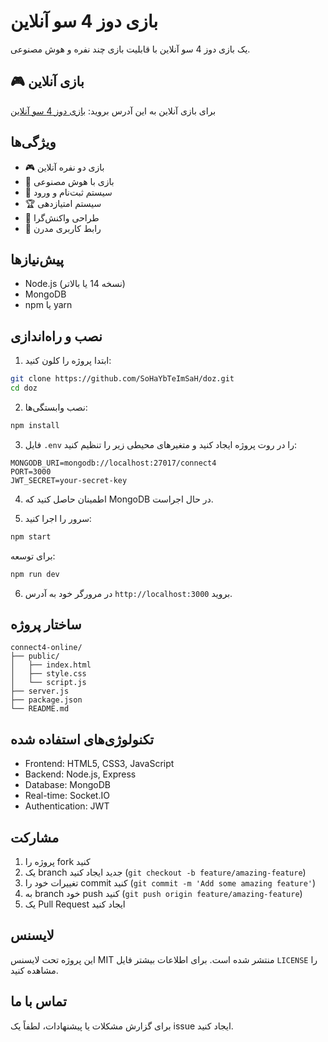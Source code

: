 # بازی دوز 4 سو آنلاین

یک بازی دوز 4 سو آنلاین با قابلیت بازی چند نفره و هوش مصنوعی.

## 🎮 بازی آنلاین
برای بازی آنلاین به این آدرس بروید:
[بازی دوز 4 سو آنلاین](https://sohaybteimsah.github.io/doz)

## ویژگی‌ها

- 🎮 بازی دو نفره آنلاین
- 🤖 بازی با هوش مصنوعی
- 👤 سیستم ثبت‌نام و ورود
- 🏆 سیستم امتیازدهی
- 📱 طراحی واکنش‌گرا
- 🎨 رابط کاربری مدرن

## پیش‌نیازها

- Node.js (نسخه 14 یا بالاتر)
- MongoDB
- npm یا yarn

## نصب و راه‌اندازی

1. ابتدا پروژه را کلون کنید:
```bash
git clone https://github.com/SoHaYbTeImSaH/doz.git
cd doz
```

2. نصب وابستگی‌ها:
```bash
npm install
```

3. فایل `.env` را در روت پروژه ایجاد کنید و متغیرهای محیطی زیر را تنظیم کنید:
```env
MONGODB_URI=mongodb://localhost:27017/connect4
PORT=3000
JWT_SECRET=your-secret-key
```

4. اطمینان حاصل کنید که MongoDB در حال اجراست.

5. سرور را اجرا کنید:
```bash
npm start
```

برای توسعه:
```bash
npm run dev
```

6. در مرورگر خود به آدرس `http://localhost:3000` بروید.

## ساختار پروژه

```
connect4-online/
├── public/
│   ├── index.html
│   ├── style.css
│   └── script.js
├── server.js
├── package.json
└── README.md
```

## تکنولوژی‌های استفاده شده

- Frontend: HTML5, CSS3, JavaScript
- Backend: Node.js, Express
- Database: MongoDB
- Real-time: Socket.IO
- Authentication: JWT

## مشارکت

1. پروژه را fork کنید
2. یک branch جدید ایجاد کنید (`git checkout -b feature/amazing-feature`)
3. تغییرات خود را commit کنید (`git commit -m 'Add some amazing feature'`)
4. به branch خود push کنید (`git push origin feature/amazing-feature`)
5. یک Pull Request ایجاد کنید

## لایسنس

این پروژه تحت لایسنس MIT منتشر شده است. برای اطلاعات بیشتر فایل `LICENSE` را مشاهده کنید.

## تماس با ما

برای گزارش مشکلات یا پیشنهادات، لطفاً یک issue ایجاد کنید. 